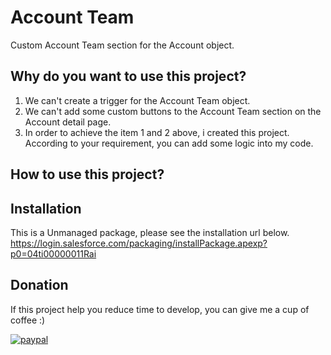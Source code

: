 # Account Team
Custom Account Team section for the Account object.

## Why do you want to use this project?
1. We can't create a trigger for the Account Team object.
2. We can't add some custom buttons to the Account Team section on the Account detail page.
3. In order to achieve the item 1 and 2 above, i created this project. According to your requirement, you can add some logic into my code.

## How to use this project?


## Installation
This is a Unmanaged package, please see the installation url below.
https://login.salesforce.com/packaging/installPackage.apexp?p0=04ti00000011Rai


## Donation
If this project help you reduce time to develop, you can give me a cup of coffee :) 

[![paypal](https://www.paypalobjects.com/en_US/i/btn/btn_donateCC_LG.gif)](https://www.paypal.com/cgi-bin/webscr?cmd=_s-xclick&hosted_button_id=R97DS5932HEZS)